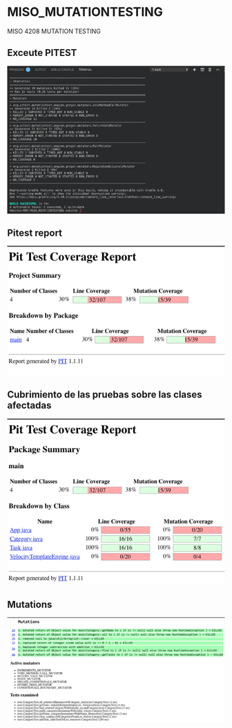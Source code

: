 # MISO_MUTATIONTESTING

MISO 4208 MUTATION TESTING

## Exceute PITEST

![pitest](assets/pitest2.png)

## Pitest report

![pitest](assets/pitestReport.png)

## Cubrimiento de las pruebas sobre las clases afectadas

![coverage](assets/PitestCoverage.png)

## Mutations

![mutations](assets/mutations.png)
